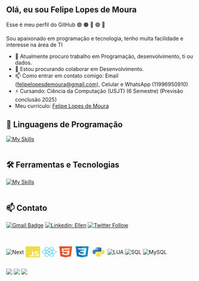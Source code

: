 ## Olá, eu sou Felipe Lopes de Moura
Esse é meu perfil do GitHub
 🟢 🟠 🔴 🟢 🔵

Sou apaixonado em programação e tecnologia, tenho muita facilidade e interesse na área de TI

- 🔭 Atualmente procuro trabalho em Programação, desenvolvimento, ti ou dados.
- 👯 Estou procurando colaborar em Desenvolvimento.
- 📫 Como entrar em contato comigo: Email (felipelopesdemoura@gmail.com), Celular e WhatsApp (11996950910)
- ⚡ Cursando: Ciência da Computação (USJT) (6 Semestre) (Previsão conclusão 2025)
- Meu currículo: <a href="https://github.com/flopessz/meucurriculo/blob/main/Curr%C3%ADculo-FelipeLopesDeMoura.pdf">Felipe Lopes de Moura</a>

## 🚀 Linguagens de Programação
[![My Skills](https://skillicons.dev/icons?i=java,python,javascript,html,css,c,php)](https://skillicons.dev)<br><br>

## 🛠️ Ferramentas e Tecnologias
[![My Skills](https://skillicons.dev/icons?i=vscode,mysql,git,github)](https://skillicons.dev)<br><br>

## 📫 Contato

[![Gmail Badge](https://img.shields.io/badge/-{SeuEmail}-006bed?style=flat-square&logo=Gmail&logoColor=white&link=mailto:{SeuEmail})](mailto:{SeuEmail})
[![Linkedin: Ellen](https://img.shields.io/badge/-ellendias-blue?style=flat-square&logo=Linkedin&logoColor=white&link=https://www.linkedin.com/in/devellenias/)](https://www.linkedin.com/in/devellendias/)
[![Twitter Follow](https://img.shields.io/twitter/follow/SeuUsuario?style=social)]({Link}) <br><br>

<div style="display: inline_block"><br>
  <img align="center" alt="Next" height="40" width="40"  
  src="https://camo.githubusercontent.com/c3635f27439ecdbf20e3cbf969c156f4040f10a0c8c836cf307d916dd8f806d4/68747470733a2f2f6173736574732e76657263656c2e636f6d2f696d6167652f75706c6f61642f76313636323133303535392f6e6578746a732f49636f6e5f6461726b5f6261636b67726f756e642e706e67">
  <img align="center" alt="Js" height="30" width="40" src="https://raw.githubusercontent.com/devicons/devicon/master/icons/javascript/javascript-plain.svg">
  <img align="center" alt="React" height="30" width="40" src="https://raw.githubusercontent.com/devicons/devicon/master/icons/react/react-original.svg">
  <img align="center" alt="HTML" height="30" width="40" src="https://raw.githubusercontent.com/devicons/devicon/master/icons/html5/html5-original.svg">
  <img align="center" alt="CSS" height="30" width="40" src="https://raw.githubusercontent.com/devicons/devicon/master/icons/css3/css3-original.svg">
  <img align="center" alt="Python" height="30" width="40" src="https://raw.githubusercontent.com/devicons/devicon/master/icons/python/python-original.svg">
  <img align="center" alt="LUA" height="40" width="40" src="https://upload.wikimedia.org/wikipedia/commons/thumb/c/cf/Lua-Logo.svg/800px-Lua-Logo.svg.png">
  <img align="center" alt="SQL" height="40" width="40" src="https://cdn-icons-png.flaticon.com/512/2306/2306173.png">
  <img align="center" alt="MySQL" height="40" width="40" src="https://cdn.icon-icons.com/icons2/1381/PNG/512/mysqlworkbench_93532.png">
</div>

##
 
<div> 
  <a href = "mailto:felipelopesdemoura@gmail.com"><img src="https://img.shields.io/badge/-Gmail-%23333?style=for-the-badge&logo=gmail&logoColor=white" target="_blank"></a>
  <a href="https://www.linkedin.com/in/felipe-lopes-de-moura-296936246" target="_blank"><img src="https://img.shields.io/badge/-LinkedIn-%230077B5?style=for-the-badge&logo=linkedin&logoColor=white" target="_blank"></a> 
  <a href="https://instagram.com/lopess_.f" target="_blank"><img src="https://img.shields.io/badge/-Instagram-%23E4405F?style=for-the-badge&logo=instagram&logoColor=white" target="_blank"></a>
</div>
